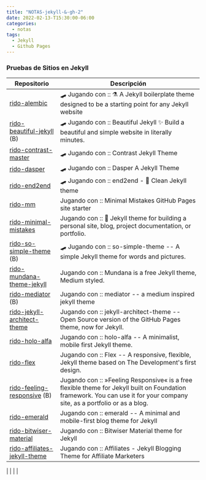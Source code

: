 ```yaml
---
title: "NOTAS-jekyll-&-gh-2"
date: 2022-02-13-T15:30:00-06:00
categories:
  - notas
tags:
  - Jekyll
  - Github Pages
---
```



### Pruebas de Sitios en Jekyll

| Repositorio                  | Descripción                  |
|------------------------------|------------------------------|
| [rido-alembic](https://justhector.github.io/rido-alembic/) 									 | 🛹 Jugando con :: ⚗️ A Jekyll boilerplate theme designed to be a starting point for any Jekyll website |
| [rido-beautiful-jekyll](https://justhector.github.io/rido-beautiful-jekyll/) (B) 				 | 🛹 Jugando con :: Beautiful Jekyll ✨ Build a beautiful and simple website in literally minutes. |
| [rido-contrast-master](https://justhector.github.io/rido-contrast-master/) 					 | 🛹 Jugando con :: Contrast Jekyll Theme |
| [rido-dasper](https://justhector.github.io/rido-dasper/) 										 | 🛹 Jugando con :: Dasper A Jekyll Theme |
| [rido-end2end](https://justhector.github.io/rido-end2end/) 									 | 🛹 Jugando con :: end2end - 💎 Clean Jekyll theme |
| [rido-mm](https://justhector.github.io/rido-mm/) 												 | Jugando con :: Minimal Mistakes GitHub Pages site starter |
| [rido-minimal-mistakes](https://justhector.github.io/rido-minimal-mistakes/) 					 | Jugando con :: 📐 Jekyll theme for building a personal site, blog, project documentation, or portfolio. |
| [rido-so-simple-theme](https://justhector.github.io/rido-so-simple-theme/) (B) 				 | 🛹 Jugando con :: so-simple-theme -- A simple Jekyll theme for words and pictures. |
| [rido-mundana-theme-jekyll](https://justhector.github.io/rido-mundana-theme-jekyll/) 			 | Jugando con :: Mundana is a free Jekyll theme, Medium styled. |
| [rido-mediator](https://justhector.github.io/rido-mediator/) (B) 								 | Jugando con :: mediator -- a medium inspired jekyll theme |
| [rido-jekyll-architect-theme](https://justhector.github.io/rido-jekyll-architect-theme/) 		 | Jugando con :: jekyll-architect-theme -- Open Source version of the GitHub Pages theme, now for Jekyll. |
| [rido-holo-alfa](https://justhector.github.io/rido-holo-alfa/) 								 | Jugando con :: holo-alfa -- A minimalist, mobile first Jekyll theme. |
| [rido-flex](https://justhector.github.io/rido-flex/) 											 | Jugando con :: Flex -- A responsive, flexible, Jekyll theme based on The Development's first design. |
| [rido-feeling-responsive](https://justhector.github.io/rido-feeling-responsive/) (B) 			 | Jugando con :: »Feeling Responsive« is a free flexible theme for Jekyll built on Foundation framework. You can use it for your company site, as a portfolio or as a blog. |
| [rido-emerald](https://justhector.github.io/rido-emerald/) 									 | Jugando con :: emerald -- A minimal and mobile-first blog theme for Jekyll |
| [rido-bitwiser-material](https://justhector.github.io/rido-bitwiser-material/) 				 | Jugando con :: Bitwiser Material theme for Jekyll |
| [rido-affiliates-jekyll-theme](https://justhector.github.io/rido-affiliates-jekyll-theme/) 	 | Jugando con :: Affiliates - Jekyll Blogging Theme for Affiliate Marketers |


|  |  |  |



